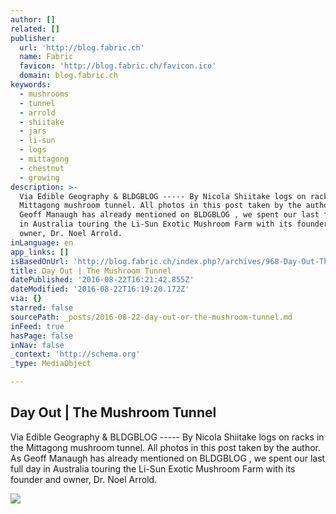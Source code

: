 ```yaml
---
author: []
related: []
publisher:
  url: 'http://blog.fabric.ch'
  name: Fabric
  favicon: 'http://blog.fabric.ch/favicon.ico'
  domain: blog.fabric.ch
keywords:
  - mushrooms
  - tunnel
  - arrold
  - shiitake
  - jars
  - li-sun
  - logs
  - mittagong
  - chestnut
  - growing
description: >-
  Via Edible Geography & BLDGBLOG ----- By Nicola Shiitake logs on racks in the
  Mittagong mushroom tunnel. All photos in this post taken by the author. As
  Geoff Manaugh has already mentioned on BLDGBLOG , we spent our last full day
  in Australia touring the Li-Sun Exotic Mushroom Farm with its founder and
  owner, Dr. Noel Arrold.
inLanguage: en
app_links: []
isBasedOnUrl: 'http://blog.fabric.ch/index.php?/archives/968-Day-Out-The-Mushroom-Tunnel.html'
title: Day Out | The Mushroom Tunnel
datePublished: '2016-08-22T16:21:42.855Z'
dateModified: '2016-08-22T16:19:20.172Z'
via: {}
starred: false
sourcePath: _posts/2016-08-22-day-out-or-the-mushroom-tunnel.md
inFeed: true
hasPage: false
inNav: false
_context: 'http://schema.org'
_type: MediaObject

---
```

<article style=""><h1>Day Out | The Mushroom Tunnel</h1><p>Via Edible Geography &amp; BLDGBLOG ----- By Nicola Shiitake logs on racks in the Mittagong mushroom tunnel. All photos in this post taken by the author. As Geoff Manaugh has already mentioned on BLDGBLOG , we spent our last full day in Australia touring the Li-Sun Exotic Mushroom Farm with its founder and owner, Dr. Noel Arrold.</p><img src="http://blog.fabric.ch/fabric/images/968_1254171635_5.jpg" /></article>
